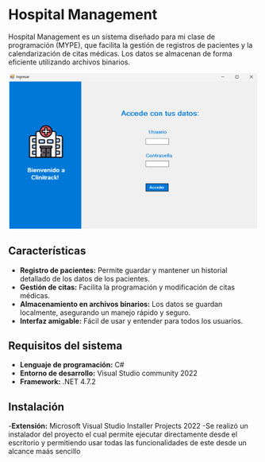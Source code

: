 # Hospital Management

Hospital Management es un sistema diseñado para mi clase de programación (MYPE), que facilita la gestión de registros de pacientes y la calendarización de citas médicas. Los datos se almacenan de forma eficiente utilizando archivos binarios.


<p align="center"> <img src="Hospital%20Management/Imagenes/Captura%20de%20pantalla%202024-12-01%20020445.png" alt="Captura de pantalla" style="width:500px;"/> </p>


## Características

- **Registro de pacientes:** Permite guardar y mantener un historial detallado de los datos de los pacientes.
- **Gestión de citas:** Facilita la programación y modificación de citas médicas.
- **Almacenamiento en archivos binarios:** Los datos se guardan localmente, asegurando un manejo rápido y seguro.
- **Interfaz amigable:** Fácil de usar y entender para todos los usuarios.

## Requisitos del sistema

- **Lenguaje de programación:** C#
- **Entorno de desarrollo:** Visual Studio community 2022
- **Framework:** .NET 4.7.2

## Instalación
-**Extensión:** Microsoft Visual Studio Installer Projects 2022
-Se realizó un instalador del proyecto el cual permite ejecutar directamente desde el escritorio y permitiendo usar todas las funcionalidades de este desde un alcance maás sencillo

